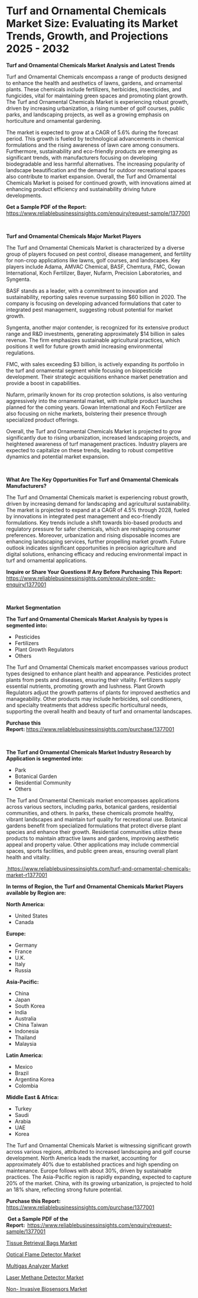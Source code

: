 <p><h1>Turf and Ornamental Chemicals Market Size: Evaluating its Market Trends, Growth, and Projections 2025 - 2032</h1></p><p><strong>Turf and Ornamental Chemicals Market Analysis and Latest Trends</strong></p>
<p><p>Turf and Ornamental Chemicals encompass a range of products designed to enhance the health and aesthetics of lawns, gardens, and ornamental plants. These chemicals include fertilizers, herbicides, insecticides, and fungicides, vital for maintaining green spaces and promoting plant growth. The Turf and Ornamental Chemicals Market is experiencing robust growth, driven by increasing urbanization, a rising number of golf courses, public parks, and landscaping projects, as well as a growing emphasis on horticulture and ornamental gardening.</p><p>The market is expected to grow at a CAGR of 5.6% during the forecast period. This growth is fueled by technological advancements in chemical formulations and the rising awareness of lawn care among consumers. Furthermore, sustainability and eco-friendly products are emerging as significant trends, with manufacturers focusing on developing biodegradable and less harmful alternatives. The increasing popularity of landscape beautification and the demand for outdoor recreational spaces also contribute to market expansion. Overall, the Turf and Ornamental Chemicals Market is poised for continued growth, with innovations aimed at enhancing product efficiency and sustainability driving future developments.</p></p>
<p><strong>Get a Sample PDF of the Report:&nbsp;</strong> <a href="https://www.reliablebusinessinsights.com/enquiry/request-sample/1377001?utm_campaign=1873&utm_medium=2&utm_source=Github&utm_content=ia&utm_term=28032025&utm_id=turf-and-ornamental-chemicals">https://www.reliablebusinessinsights.com/enquiry/request-sample/1377001</a></p>
<p>&nbsp;</p>
<p><strong>Turf and Ornamental Chemicals Major Market Players</strong></p>
<p><p>The Turf and Ornamental Chemicals Market is characterized by a diverse group of players focused on pest control, disease management, and fertility for non-crop applications like lawns, golf courses, and landscapes. Key players include Adama, AMVAC Chemical, BASF, Chemtura, FMC, Gowan International, Koch Fertilizer, Bayer, Nufarm, Precision Laboratories, and Syngenta.</p><p>BASF stands as a leader, with a commitment to innovation and sustainability, reporting sales revenue surpassing $60 billion in 2020. The company is focusing on developing advanced formulations that cater to integrated pest management, suggesting robust potential for market growth.</p><p>Syngenta, another major contender, is recognized for its extensive product range and R&D investments, generating approximately $14 billion in sales revenue. The firm emphasizes sustainable agricultural practices, which positions it well for future growth amid increasing environmental regulations.</p><p>FMC, with sales exceeding $3 billion, is actively expanding its portfolio in the turf and ornamental segment while focusing on biopesticide development. Their strategic acquisitions enhance market penetration and provide a boost in capabilities.</p><p>Nufarm, primarily known for its crop protection solutions, is also venturing aggressively into the ornamental market, with multiple product launches planned for the coming years. Gowan International and Koch Fertilizer are also focusing on niche markets, bolstering their presence through specialized product offerings.</p><p>Overall, the Turf and Ornamental Chemicals Market is projected to grow significantly due to rising urbanization, increased landscaping projects, and heightened awareness of turf management practices. Industry players are expected to capitalize on these trends, leading to robust competitive dynamics and potential market expansion.</p></p>
<p>&nbsp;</p>
<p><strong>What Are The Key Opportunities For Turf and Ornamental Chemicals Manufacturers?</strong></p>
<p><p>The Turf and Ornamental Chemicals market is experiencing robust growth, driven by increasing demand for landscaping and agricultural sustainability. The market is projected to expand at a CAGR of 4.5% through 2028, fueled by innovations in integrated pest management and eco-friendly formulations. Key trends include a shift towards bio-based products and regulatory pressure for safer chemicals, which are reshaping consumer preferences. Moreover, urbanization and rising disposable incomes are enhancing landscaping services, further propelling market growth. Future outlook indicates significant opportunities in precision agriculture and digital solutions, enhancing efficacy and reducing environmental impact in turf and ornamental applications.</p></p>
<p><strong>Inquire or Share Your Questions If Any Before Purchasing This Report:</strong> <a href="https://www.reliablebusinessinsights.com/enquiry/pre-order-enquiry/1377001?utm_campaign=1873&utm_medium=2&utm_source=Github&utm_content=ia&utm_term=28032025&utm_id=turf-and-ornamental-chemicals">https://www.reliablebusinessinsights.com/enquiry/pre-order-enquiry/1377001</a></p>
<p>&nbsp;</p>
<p><strong>Market Segmentation</strong></p>
<p><strong>The Turf and Ornamental Chemicals Market Analysis by types is segmented into:</strong></p>
<p><ul><li>Pesticides</li><li>Fertilizers</li><li>Plant Growth Regulators</li><li>Others</li></ul></p>
<p><p>The Turf and Ornamental Chemicals market encompasses various product types designed to enhance plant health and appearance. Pesticides protect plants from pests and diseases, ensuring their vitality. Fertilizers supply essential nutrients, promoting growth and lushness. Plant Growth Regulators adjust the growth patterns of plants for improved aesthetics and manageability. Other products may include herbicides, soil conditioners, and specialty treatments that address specific horticultural needs, supporting the overall health and beauty of turf and ornamental landscapes.</p></p>
<p><strong>Purchase this Report:&nbsp;</strong><a href="https://www.reliablebusinessinsights.com/purchase/1377001?utm_campaign=1873&utm_medium=2&utm_source=Github&utm_content=ia&utm_term=28032025&utm_id=turf-and-ornamental-chemicals">https://www.reliablebusinessinsights.com/purchase/1377001</a></p>
<p>&nbsp;</p>
<p><strong>The Turf and Ornamental Chemicals Market Industry Research by Application is segmented into:</strong></p>
<p><ul><li>Park</li><li>Botanical Garden</li><li>Residential Community</li><li>Others</li></ul></p>
<p><p>The Turf and Ornamental Chemicals market encompasses applications across various sectors, including parks, botanical gardens, residential communities, and others. In parks, these chemicals promote healthy, vibrant landscapes and maintain turf quality for recreational use. Botanical gardens benefit from specialized formulations that protect diverse plant species and enhance their growth. Residential communities utilize these products to maintain attractive lawns and gardens, improving aesthetic appeal and property value. Other applications may include commercial spaces, sports facilities, and public green areas, ensuring overall plant health and vitality.</p></p>
<p><a href="https://www.reliablebusinessinsights.com/turf-and-ornamental-chemicals-market-r1377001?utm_campaign=1873&utm_medium=2&utm_source=Github&utm_content=ia&utm_term=28032025&utm_id=turf-and-ornamental-chemicals">&nbsp;https://www.reliablebusinessinsights.com/turf-and-ornamental-chemicals-market-r1377001</a></p>
<p><strong>In terms of Region, the Turf and Ornamental Chemicals Market Players available by Region are:</strong></p>
<p>
    <p> <strong> North America: </strong>
        <ul>
            <li>United States</li>
            <li>Canada</li>
        </ul>
        </p> 
    <p> <strong> Europe: </strong>
        <ul>
            <li>Germany</li>
            <li>France</li>
            <li>U.K.</li>
            <li>Italy</li>
            <li>Russia</li>
        </ul>
        </p> 
    <p> <strong> Asia-Pacific: </strong>
        <ul>
            <li>China</li>
            <li>Japan</li>
            <li>South Korea</li>
            <li>India</li>
            <li>Australia</li>
            <li>China Taiwan</li>
            <li>Indonesia</li>
            <li>Thailand</li>
            <li>Malaysia</li>
        </ul>
        </p> 
    <p> <strong> Latin America: </strong>
        <ul>
            <li>Mexico</li>
            <li>Brazil</li>
            <li>Argentina Korea</li>
            <li>Colombia</li>
        </ul>
        </p> 
    <p> <strong> Middle East & Africa: </strong>
        <ul>
            <li>Turkey</li>
            <li>Saudi</li>
            <li>Arabia</li>
            <li>UAE</li>
            <li>Korea</li>
        </ul>
    </p>
    </p>
<p><p>The Turf and Ornamental Chemicals Market is witnessing significant growth across various regions, attributed to increased landscaping and golf course development. North America leads the market, accounting for approximately 40% due to established practices and high spending on maintenance. Europe follows with about 30%, driven by sustainable practices. The Asia-Pacific region is rapidly expanding, expected to capture 20% of the market. China, with its growing urbanization, is projected to hold an 18% share, reflecting strong future potential.</p></p>
<p><strong>Purchase this Report: </strong><a href="https://www.reliablebusinessinsights.com/purchase/1377001?utm_campaign=1873&utm_medium=2&utm_source=Github&utm_content=ia&utm_term=28032025&utm_id=turf-and-ornamental-chemicals">https://www.reliablebusinessinsights.com/purchase/1377001</a></p>
<p>&nbsp;<strong>Get a Sample PDF of the Report:&nbsp;&nbsp;</strong><a href="https://www.reliablebusinessinsights.com/enquiry/request-sample/1377001?utm_campaign=1873&utm_medium=2&utm_source=Github&utm_content=ia&utm_term=28032025&utm_id=turf-and-ornamental-chemicals">https://www.reliablebusinessinsights.com/enquiry/request-sample/1377001</a></p>
<p><strong></strong></p>
<p><p><a href="https://github.com/abbasgwiltke/Market-Research-Report-List-1/blob/main/tissue-retrieval-bags-market.md?utm_campaign=1873&utm_medium=2&utm_source=Github&utm_content=ia&utm_term=28032025&utm_id=turf-and-ornamental-chemicals">Tissue Retrieval Bags Market</a></p><p><a href="https://www.linkedin.com/pulse/projected-growth-optical-flame-detector-market-size-scope-analysis-jdd8e?utm_campaign=1873&utm_medium=2&utm_source=Github&utm_content=ia&utm_term=28032025&utm_id=turf-and-ornamental-chemicals">Optical Flame Detector Market</a></p><p><a href="https://www.linkedin.com/pulse/study-extensively-examines-multigas-analyzermarket-size-jrx0e?utm_campaign=1873&utm_medium=2&utm_source=Github&utm_content=ia&utm_term=28032025&utm_id=turf-and-ornamental-chemicals">Multigas Analyzer Market</a></p><p><a href="https://www.linkedin.com/pulse/laser-methane-detector-market-size-growth-trends-statistics-tltce?utm_campaign=1873&utm_medium=2&utm_source=Github&utm_content=ia&utm_term=28032025&utm_id=turf-and-ornamental-chemicals">Laser Methane Detector Market</a></p><p><a href="https://github.com/artussavasrv/Market-Research-Report-List-1/blob/main/non-invasive-biosensors-market.md?utm_campaign=1873&utm_medium=2&utm_source=Github&utm_content=ia&utm_term=28032025&utm_id=turf-and-ornamental-chemicals">Non- Invasive Biosensors Market</a></p></p>